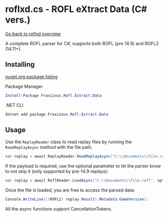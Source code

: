# roflxd.cs - ROFL eXtract Data (C# vers.)

[Go back to roflxd overview](https://github.com/fraxiinus/roflxd)

A complete ROFL parser for C#, supports both ROFL (pre 14.9) and ROFL2 (14.11+).

## Installing

[nuget.org package listing](https://www.nuget.org/packages/Fraxiinus.Rofl.Extract.Data)

Package Manager

```powershell
Install-Package Fraxiinus.Rofl.Extract.Data
```

.NET CLI

```powershell
dotnet add package Fraxiinus.Rofl.Extract.Data
```

## Usage

Use the `ReplayReader` class to read replay files by running the `ReadReplayAsync` method with the file path.

```C#
var replay = await ReplayReader.ReadReplayAsync("C:\\Documents\\File.rofl", options);
```

If the payload is required, use the optional parameter to let the parser know to not skip it (only supported by pre-14.9 replays):

```C#
var replay = await RoflReader.LoadAsync("C:\\Documents\\File.rofl", options);
```

Once the file is loaded, you are free to access the parsed data:

```C#
Console.WriteLine(((ROFL2) replay.Result).Metadata.GameVersion);
```

All the async functions support CancellationTokens.
